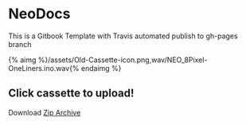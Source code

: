 # NeoDocs

This is a Gitbook Template with Travis automated publish to gh-pages branch

{% aimg %}/assets/Old-Cassette-icon.png,wav/NEO_8Pixel-OneLiners.ino.wav{% endaimg %}

## Click cassette to upload!

Download [Zip Archive](book.zip)


